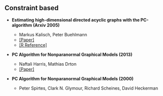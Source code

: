 ## Constraint based

- **Estimating high-dimensional directed acyclic graphs with the PC-algorithm (Arxiv 2005)**
  - Markus Kalisch, Peter Buehlmann
  - [[Paper]](https://arxiv.org/abs/math/0510436.pdf)
  - [[R Reference]](https://github.com/cran/pcalg)
  
- **PC Algorithm for Nonparanormal Graphical Models (2013)**
  - Naftali Harris, Mathias Drton
  - [[Paper]](https://www.jmlr.org/papers/volume14/harris13a/harris13a.pdf)

- **PC Algorithm for Nonparanormal Graphical Models (2000)**
  - Peter Spirtes, Clark N. Glymour, Richard Scheines, David Heckerman 
